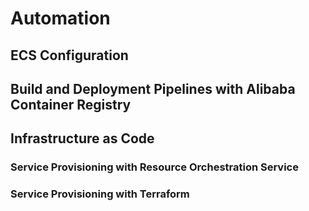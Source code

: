 # Automation
## ECS Configuration
## Build and Deployment Pipelines with Alibaba Container Registry
## Infrastructure as Code 
### Service Provisioning with Resource Orchestration Service
### Service Provisioning with Terraform
